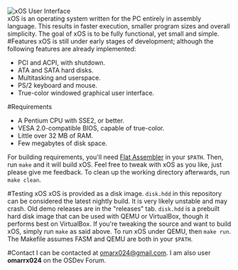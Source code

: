 ![xOS User Interface](https://s30.postimg.org/hhwwn5kwh/xos.png)  
xOS is an operating system written for the PC entirely in assembly language. This results in faster execution, smaller program sizes and overall simplicity. The goal of xOS is to be fully functional, yet small and simple.  
#Features
xOS is still under early stages of development; although the following features are already implemented:
* PCI and ACPI, with shutdown.
* ATA and SATA hard disks.
* Multitasking and userspace.
* PS/2 keyboard and mouse.
* True-color windowed graphical user interface.

#Requirements
* A Pentium CPU with SSE2, or better.
* VESA 2.0-compatible BIOS, capable of true-color.
* Little over 32 MB of RAM.
* Few megabytes of disk space.

For building requirements, you'll need [Flat Assembler](http://flatassembler.net) in your `$PATH`. Then, run `make` and it will build xOS. Feel free to tweak with xOS as you like, just please give me feedback. To clean up the working directory afterwards, run `make clean`.

#Testing xOS
xOS is provided as a disk image. `disk.hdd` in this repository can be considered the latest nightly build. It is very likely unstable and may crash. Old demo releases are in the "releases" tab. `disk.hdd` is a prebuilt hard disk image that can be used with QEMU or VirtualBox, though it performs best on VirtualBox. If you're tweaking the source and want to build xOS, simply run `make` as said above. To run xOS under QEMU, then `make run`. The Makefile assumes FASM and QEMU are both in your `$PATH`.

#Contact
I can be contacted at omarx024@gmail.com. I am also user **omarrx024** on the OSDev Forum.

